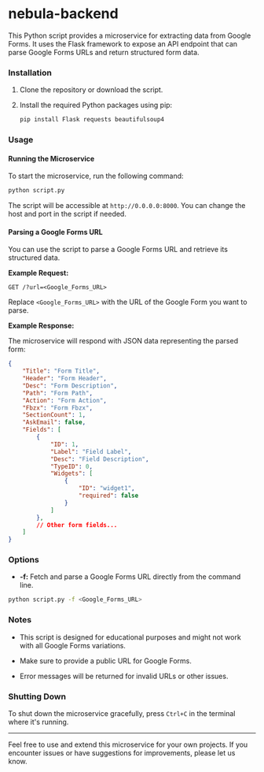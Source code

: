 # nebula-backend

This Python script provides a microservice for extracting data from Google Forms. It uses the Flask framework to expose an API endpoint that can parse Google Forms URLs and return structured form data.

### Installation

1. Clone the repository or download the script.

2. Install the required Python packages using pip:

   ```bash
   pip install Flask requests beautifulsoup4
   ```

### Usage

#### Running the Microservice

To start the microservice, run the following command:

```bash
python script.py
```

The script will be accessible at `http://0.0.0.0:8000`. You can change the host and port in the script if needed.

#### Parsing a Google Forms URL

You can use the script to parse a Google Forms URL and retrieve its structured data.

**Example Request:**

```http
GET /?url=<Google_Forms_URL>
```

Replace `<Google_Forms_URL>` with the URL of the Google Form you want to parse.

**Example Response:**

The microservice will respond with JSON data representing the parsed form:

```json
{
    "Title": "Form Title",
    "Header": "Form Header",
    "Desc": "Form Description",
    "Path": "Form Path",
    "Action": "Form Action",
    "Fbzx": "Form Fbzx",
    "SectionCount": 1,
    "AskEmail": false,
    "Fields": [
        {
            "ID": 1,
            "Label": "Field Label",
            "Desc": "Field Description",
            "TypeID": 0,
            "Widgets": [
                {
                    "ID": "widget1",
                    "required": false
                }
            ]
        },
        // Other form fields...
    ]
}
```

### Options

- **-f:** Fetch and parse a Google Forms URL directly from the command line.

```bash
python script.py -f <Google_Forms_URL>
```

### Notes

- This script is designed for educational purposes and might not work with all Google Forms variations.

- Make sure to provide a public URL for Google Forms.

- Error messages will be returned for invalid URLs or other issues.

### Shutting Down

To shut down the microservice gracefully, press `Ctrl+C` in the terminal where it's running.

---

Feel free to use and extend this microservice for your own projects. If you encounter issues or have suggestions for improvements, please let us know.
